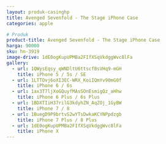 ```yaml
---
layout: produk-casinghp
title: Avenged Sevenfold - The Stage iPhone Case
categories: apple

# Produk
product-title: Avenged Sevenfold - The Stage iPhone Case
harga: 90000
sku: hn-3919
image-drive: 1dE0ogKupUPMBa2FIfXSqVkdggWvc8lFa
gallery:
  - url: 1QWysEqsy_qWNDltU6ttscfBsVHq9-mGH
    title: iPhone 5 / 5s / SE
  - url: 1LTTOvj6oXI3EC-WRX_KoiIQmYv90mG0f
    title: iPhone 6 / 6s
  - url: 1ax3T7ljXoGQuyfMAsSOnEsmigQz_aHhw
    title: iPhone 6 Plus / 6s Plus
  - url: 1BDXTIiH37rilG3kdyhZN_AqZOj_1GyBW
    title: iPhone 7 / 8
  - url: 1BuegD9P9brtvS2wYTsDwkaKCYNPpdzgb
    title: iPhone 7 Plus / 8 Plus
  - url: 1dE0ogKupUPMBa2FIfXSqVkdggWvc8lFa
    title: iPhone X
---
```

